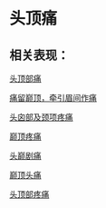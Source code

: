 # 头顶痛## 相关表现：[头顶部痛](https://www.gmzyjc.com/search/result?wd=头顶部痛)[痛留巅顶，牵引眉间作痛](https://www.gmzyjc.com/search/result?wd=痛留巅顶，牵引眉间作痛)[头囟部及颈项疼痛](https://www.gmzyjc.com/search/result?wd=头囟部及颈项疼痛)[巅顶疼痛](https://www.gmzyjc.com/search/result?wd=巅顶疼痛)[头巅剧痛](https://www.gmzyjc.com/search/result?wd=头巅剧痛)[巅顶头痛](https://www.gmzyjc.com/search/result?wd=巅顶头痛)[头顶部疼痛](https://www.gmzyjc.com/search/result?wd=头顶部疼痛)